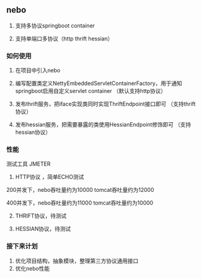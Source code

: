 
## nebo ##
1. 支持多协议springboot  container

2. 支持单端口多协议（http thrift hessian）


### 如何使用  ###
1. 在项目中引入nebo

2. 编写配置类定义NettyEmbeddedServletContainerFactory，用于通知springboot启用自定义servlet container （默认支持http协议）

3. 发布thrift服务，把iface实现类同时实现ThriftEndpoint接口即可 （支持thrift协议）

4. 发布hessian服务，把需要暴露的类使用HessianEndpoint修饰即可 （支持hessian协议）


 
### 性能  ###

测试工具 JMETER

1. HTTP协议 ，简单ECHO测试

200并发下，nebo吞吐量约为10000   tomcat吞吐量约为12000

400并发下，nebo吞吐量约为11000   tomcat吞吐量约为10000

2. THRIFT协议，待测试

3. HESSIAN协议，待测试



### 接下来计划  ###
1. 优化项目结构，抽象模块，整理第三方协议通用接口
2. 优化nebo性能
